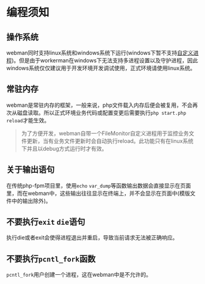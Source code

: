 # 编程须知

## 操作系统

webman同时支持linux系统和windows系统下运行(windows下暂不支持[自定义进程](process.md))。但是由于workerman在windows下无法支持多进程设置以及守护进程，因此windows系统仅仅建议用于开发环境开发调试使用，正式环境请使用linux系统。

## 常驻内存

webman是常驻内存的框架，一般来说，php文件载入内存后便会被复用，不会再次从磁盘读取。所以正式环境业务代码或配置变更后需要执行`php start.php reload`才能生效。

> 为了方便开发，webman自带一个FileMonitor自定义进程用于监控业务文件更新，当有业务文件更新时会自动执行reload。此功能只有在linux系统下并且以debug方式运行时才有效。

## 关于输出语句

在传统php-fpm项目里，使用`echo` `var_dump`等函数输出数据会直接显示在页面里，而在webman中，这些输出往往显示在终端上，并不会显示在页面中(模版文件中的输出除外)。

## 不要执行`exit` `die`语句

执行die或者exit会使得进程退出并重启，导致当前请求无法被正确响应。

## 不要执行`pcntl_fork`函数

`pcntl_fork`用户创建一个进程，这在webman中是不允许的。
